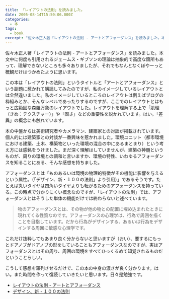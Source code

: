 ```yaml
---
title: 「レイアウトの法則」を読みました。
date: 2005-08-14T15:50:06.000Z
categories:
  - 本
tags:
  - book
excerpt: "佐々木正人著「レイアウトの法則 - アートとアフォーダンス」を読みました。本文中に何度も引用されるジェームス・ギブソンの理論は抽象的で高度な箇所もあって、理解できないところも多々ありましたが、それでもなんとなくぼやーっと概観だけはつかめたように思います。"
---
```


佐々木正人著「レイアウトの法則 \- アートとアフォーダンス」を読みました。本文中に何度も引用されるジェームス・ギブソンの理論は抽象的で高度な箇所もあって、理解できないところも多々ありましたが、それでもなんとなくぼやーっと概観だけはつかめたように思います。

この本は「レイアウトの法則」というタイトルと「アートとアフォーダンス」という副題に惹かれて購読してみたのですが、私のイメージしているレイアウトとは全然違いました。私のイメージしているところのレイアウトは例えばブログの枠組みとか、そんなレベルであったりするのですが、ここでのレイアウトとはもっと広範囲な森羅万象のレイアウトでした。レイアウトを理解する上で「肌理（きめ：テクスチャー）」や「固さ」などの重要性を説かれています。はい。「差異」の概念にも触れています。

本の中盤からは美術研究者やカメラマン、建築家との対談が掲載されています。個人的には建築家との対談が一番興味を惹かれました。環境ユニット（都市環境における建築、土木、構築物といった環境の混合の中にあるまとまり）という考え方には感銘をうけました。まだ深く理解はしていませんが、建築の神髄というものが、周りの環境との調和と言いますか、環境の特性、いわゆるアフォーダンスを知ることにある、そんな感想を持ちました。

アフォーダンスとは「ものあるいは環境の物理的特徴がその機能に影響を与えるという属性。（「デザイン、新・１００の法則」より引用）」であるそうです。たとえば丸いタイヤは四角いタイヤよりも転がるためのアフォーダンスを持っている。この時点で分かりにくい概念なのですが、「レイアウトの法則」では、アフォーダンスとはそうした単体の機能だけでは終わらないと述べています。

> 物のアフォーダンスとは、その物が他の物との配置に埋め込まれたときに現れてくる性質なのです。アフォーダンスの心理学は、行為で周囲を描くことを目指しています。だから行為がデザインする、あるいは行為をデザインする周囲に敏感な心理学です。

これだけ抜粋してもあまり良く分からないと思いますが（おい）、要するにもっとドアノブがドアノブの形をしていることもアフォーダンスなのですが、実はアフォーダンスとはその周り、周囲の環境をすべてひっくるめて知覚されるものだということらしい。

こうして感想を羅列させるだけで、この本の中身の濃さが良く分かります。はい。また時間を作って復読していきたいと思います。日々是勉強です。

- [レイアウトの法則 \- アートとアフォーダンス](http://www.amazon.co.jp/exec/obidos/ASIN/4393360281/ref=nosim/yutakayamaguc-22)
- [デザイン、新・１００の法則](http://www.amazon.co.jp/exec/obidos/ASIN/4861000084/ref=nosim/yutakayamaguc-22)
